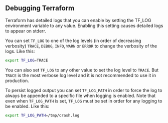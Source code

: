 ## Debugging Terraform

Terraform has detailed logs that you can enable by setting the TF_LOG environment variable to any value. Enabling this setting causes detailed logs to appear on stderr.

You can set `TF_LOG` to one of the log levels (in order of decreasing verbosity) `TRACE`, `DEBUG`, `INFO`, `WARN` or `ERROR` to change the verbosity of the logs.
Like this:

```bash
export TF_LOG=TRACE
```
You can also set `TF_LOG` to any other value to set the log level to `TRACE`. But `TRACE` is the most verbose log level and it is not recommended to use it in production.

To persist logged output you can set `TF_LOG_PATH` in order to force the log to always be appended to a specific file when logging is enabled. Note that even when `TF_LOG_PATH` is set, `TF_LOG` must be set in order for any logging to be enabled.
Like this:

```bash
export TF_LOG_PATH=/tmp/crash.log
```